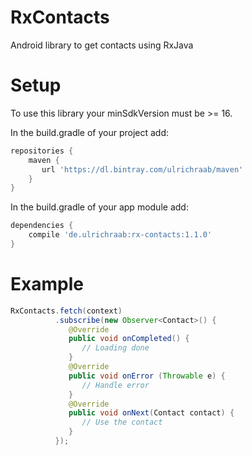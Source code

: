 # RxContacts
Android library to get contacts using RxJava

# Setup
To use this library your minSdkVersion must be >= 16.

In the build.gradle of your project add:

```gradle
repositories {
    maven {
       url 'https://dl.bintray.com/ulrichraab/maven'
    }
}
```

In the build.gradle of your app module add:

```gradle
dependencies {
    compile 'de.ulrichraab:rx-contacts:1.1.0'
}
```

# Example

```java
RxContacts.fetch(context)
          .subscribe(new Observer<Contact>() {
             @Override
             public void onCompleted() {
                // Loading done
             }
             @Override
             public void onError (Throwable e) {
                // Handle error
             }
             @Override
             public void onNext(Contact contact) {
                // Use the contact
             }
          });
```